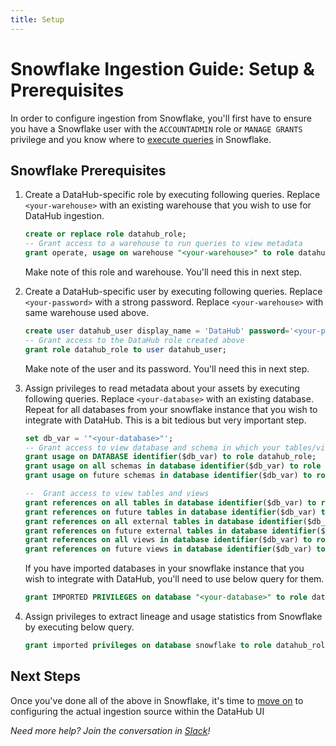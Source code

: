 ```yaml
---
title: Setup
---
```

# Snowflake Ingestion Guide: Setup & Prerequisites

In order to configure ingestion from Snowflake, you'll first have to ensure you have a Snowflake user with the `ACCOUNTADMIN` role or `MANAGE GRANTS` privilege and you know where to [execute queries](https://docs.snowflake.com/en/user-guide/ui-worksheet.html#) in Snowflake.

## Snowflake Prerequisites

1. Create a DataHub-specific role by executing following queries. Replace `<your-warehouse>` with an existing warehouse that you wish to use for DataHub ingestion.

   ```sql
   create or replace role datahub_role;
   -- Grant access to a warehouse to run queries to view metadata
   grant operate, usage on warehouse "<your-warehouse>" to role datahub_role;
   ```

   Make note of this role and warehouse. You'll need this in next step.

2. Create a DataHub-specific user by executing following queries. Replace `<your-password>` with a strong password. Replace `<your-warehouse>` with same warehouse used above.

   ```sql
   create user datahub_user display_name = 'DataHub' password='<your-password>' default_role = datahub_role default_warehouse = '<your-warehouse>';
   -- Grant access to the DataHub role created above
   grant role datahub_role to user datahub_user;
   ```

   Make note of the user and its password. You'll need this in next step.

3. Assign privileges to read metadata about your assets by executing following queries. Replace `<your-database>` with an existing database. Repeat for all databases from your snowflake instance that you wish to integrate with DataHub. This is a bit tedious but very important step.

   ```sql
   set db_var = '"<your-database>"';
   -- Grant access to view database and schema in which your tables/views exist
   grant usage on DATABASE identifier($db_var) to role datahub_role;
   grant usage on all schemas in database identifier($db_var) to role datahub_role;
   grant usage on future schemas in database identifier($db_var) to role datahub_role;

   --  Grant access to view tables and views
   grant references on all tables in database identifier($db_var) to role datahub_role;
   grant references on future tables in database identifier($db_var) to role datahub_role;
   grant references on all external tables in database identifier($db_var) to role datahub_role;
   grant references on future external tables in database identifier($db_var) to role datahub_role;
   grant references on all views in database identifier($db_var) to role datahub_role;
   grant references on future views in database identifier($db_var) to role datahub_role;

   ```

   If you have imported databases in your snowflake instance that you wish to integrate with DataHub, you'll need to use below query for them.

   ```sql
   grant IMPORTED PRIVILEGES on database "<your-database>" to role datahub_role;  
   ```

4. Assign privileges to extract lineage and usage statistics from Snowflake by executing below query.

   ```sql
   grant imported privileges on database snowflake to role datahub_role;
   ```

## Next Steps

Once you've done all of the above in Snowflake, it's time to [move on](Configuration.md) to configuring the actual ingestion source within the DataHub UI

*Need more help? Join the conversation in [Slack](http://slack.datahubproject.io)!*
